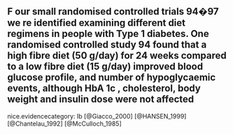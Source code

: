 F our small randomised controlled trials 94�97 we re identified examining different diet regimens in people with Type 1 diabetes. One randomised controlled study 94 found that a high fibre diet (50 g/day) for 24 weeks compared to a low fibre diet (15 g/day) improved blood glucose profile, and number of hypoglycaemic events, although HbA 1c , cholesterol, body weight and insulin dose were not affected
---
 nice.evidencecategory: Ib
[@Giacco_2000]
[@HANSEN_1999]
[@Chantelau_1992]
[@McCulloch_1985]
